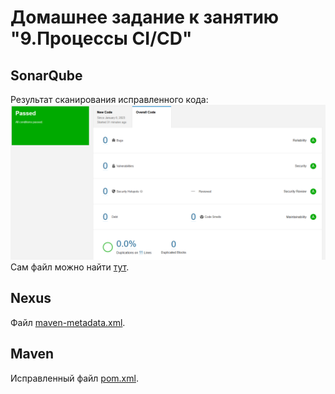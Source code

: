 # Домашнее задание к занятию "9.Процессы CI/CD"
## SonarQube
Результат сканирования исправленного кода:  
![sonarqube](./pictures/SonarQube.PNG)  
Сам файл можно найти [тут](./SonarQube/fail.py).

## Nexus
Файл [maven-metadata.xml](./nexus/maven-metadata.xml).

## Maven
Исправленный файл [pom.xml](./Maven/pom.xml).
